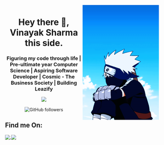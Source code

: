 <img align="right" width="250" src="assets/hyE.gif" width="250px">
<h1 align="center">Hey there 👋, Vinayak Sharma this side. </h1>
<h3 align="center">Figuring my code through life | Pre-ultimate year Computer Science | Aspiring Software Developer | Cosmic - The Business Society | Building Leazify </h3>
<p align="center">
<img src="https://github-readme-stats.vercel.app/api?username=heyvinayak&show_icons=true&theme=radical">
  </p>
 <p align="center">
   <img alt="GitHub followers" src="https://img.shields.io/github/followers/heyvinayak?style=social"> 
</p>

<h2>Find me On:</h2>
<a href="https://www.instagram.com/vinayak_4114/" target="blank"><img align="center" src="https://media.giphy.com/media/WyZy1cltG36Y04OCLG/giphy.gif" width="50px" /> </a> <a href="https://www.linkedin.com/in/vinayak-sharma-122b9b203/" target="blank"><img align="center" src="https://media.giphy.com/media/HQTYdpx1yhxWpugAi2/giphy.gif" width="50px" /></a>

